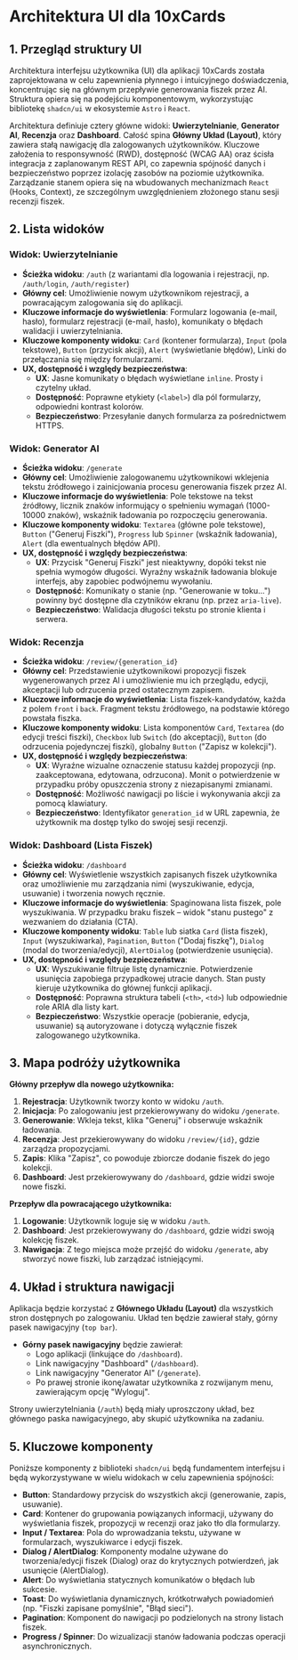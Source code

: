 # Architektura UI dla 10xCards

## 1. Przegląd struktury UI

Architektura interfejsu użytkownika (UI) dla aplikacji 10xCards została zaprojektowana w celu zapewnienia płynnego i intuicyjnego doświadczenia, koncentrując się na głównym przepływie generowania fiszek przez AI. Struktura opiera się na podejściu komponentowym, wykorzystując bibliotekę `shadcn/ui` w ekosystemie `Astro` i `React`.

Architektura definiuje cztery główne widoki: **Uwierzytelnianie**, **Generator AI**, **Recenzja** oraz **Dashboard**. Całość spina **Główny Układ (Layout)**, który zawiera stałą nawigację dla zalogowanych użytkowników. Kluczowe założenia to responsywność (RWD), dostępność (WCAG AA) oraz ścisła integracja z zaplanowanym REST API, co zapewnia spójność danych i bezpieczeństwo poprzez izolację zasobów na poziomie użytkownika. Zarządzanie stanem opiera się na wbudowanych mechanizmach `React` (Hooks, Context), ze szczególnym uwzględnieniem złożonego stanu sesji recenzji fiszek.

## 2. Lista widoków

### Widok: Uwierzytelnianie
- **Ścieżka widoku**: `/auth` (z wariantami dla logowania i rejestracji, np. `/auth/login`, `/auth/register`)
- **Główny cel**: Umożliwienie nowym użytkownikom rejestracji, a powracającym zalogowania się do aplikacji.
- **Kluczowe informacje do wyświetlenia**: Formularz logowania (e-mail, hasło), formularz rejestracji (e-mail, hasło), komunikaty o błędach walidacji i uwierzytelniania.
- **Kluczowe komponenty widoku**: `Card` (kontener formularza), `Input` (pola tekstowe), `Button` (przycisk akcji), `Alert` (wyświetlanie błędów), Linki do przełączania się między formularzami.
- **UX, dostępność i względy bezpieczeństwa**:
    - **UX**: Jasne komunikaty o błędach wyświetlane `inline`. Prosty i czytelny układ.
    - **Dostępność**: Poprawne etykiety (`<label>`) dla pól formularzy, odpowiedni kontrast kolorów.
    - **Bezpieczeństwo**: Przesyłanie danych formularza za pośrednictwem HTTPS.

### Widok: Generator AI
- **Ścieżka widoku**: `/generate`
- **Główny cel**: Umożliwienie zalogowanemu użytkownikowi wklejenia tekstu źródłowego i zainicjowania procesu generowania fiszek przez AI.
- **Kluczowe informacje do wyświetlenia**: Pole tekstowe na tekst źródłowy, licznik znaków informujący o spełnieniu wymagań (1000-10000 znaków), wskaźnik ładowania po rozpoczęciu generowania.
- **Kluczowe komponenty widoku**: `Textarea` (główne pole tekstowe), `Button` ("Generuj Fiszki"), `Progress` lub `Spinner` (wskaźnik ładowania), `Alert` (dla ewentualnych błędów API).
- **UX, dostępność i względy bezpieczeństwa**:
    - **UX**: Przycisk "Generuj Fiszki" jest nieaktywny, dopóki tekst nie spełnia wymogów długości. Wyraźny wskaźnik ładowania blokuje interfejs, aby zapobiec podwójnemu wywołaniu.
    - **Dostępność**: Komunikaty o stanie (np. "Generowanie w toku...") powinny być dostępne dla czytników ekranu (np. przez `aria-live`).
    - **Bezpieczeństwo**: Walidacja długości tekstu po stronie klienta i serwera.

### Widok: Recenzja
- **Ścieżka widoku**: `/review/{generation_id}`
- **Główny cel**: Przedstawienie użytkownikowi propozycji fiszek wygenerowanych przez AI i umożliwienie mu ich przeglądu, edycji, akceptacji lub odrzucenia przed ostatecznym zapisem.
- **Kluczowe informacje do wyświetlenia**: Lista fiszek-kandydatów, każda z polem `front` i `back`. Fragment tekstu źródłowego, na podstawie którego powstała fiszka.
- **Kluczowe komponenty widoku**: Lista komponentów `Card`, `Textarea` (do edycji treści fiszki), `Checkbox` lub `Switch` (do akceptacji), `Button` (do odrzucenia pojedynczej fiszki), globalny `Button` ("Zapisz w kolekcji").
- **UX, dostępność i względy bezpieczeństwa**:
    - **UX**: Wyraźne wizualne oznaczenie statusu każdej propozycji (np. zaakceptowana, edytowana, odrzucona). Monit o potwierdzenie w przypadku próby opuszczenia strony z niezapisanymi zmianami.
    - **Dostępność**: Możliwość nawigacji po liście i wykonywania akcji za pomocą klawiatury.
    - **Bezpieczeństwo**: Identyfikator `generation_id` w URL zapewnia, że użytkownik ma dostęp tylko do swojej sesji recenzji.

### Widok: Dashboard (Lista Fiszek)
- **Ścieżka widoku**: `/dashboard`
- **Główny cel**: Wyświetlenie wszystkich zapisanych fiszek użytkownika oraz umożliwienie mu zarządzania nimi (wyszukiwanie, edycja, usuwanie) i tworzenia nowych ręcznie.
- **Kluczowe informacje do wyświetlenia**: Spaginowana lista fiszek, pole wyszukiwania. W przypadku braku fiszek – widok "stanu pustego" z wezwaniem do działania (CTA).
- **Kluczowe komponenty widoku**: `Table` lub siatka `Card` (lista fiszek), `Input` (wyszukiwarka), `Pagination`, `Button` ("Dodaj fiszkę"), `Dialog` (modal do tworzenia/edycji), `AlertDialog` (potwierdzenie usunięcia).
- **UX, dostępność i względy bezpieczeństwa**:
    - **UX**: Wyszukiwanie filtruje listę dynamicznie. Potwierdzenie usunięcia zapobiega przypadkowej utracie danych. Stan pusty kieruje użytkownika do głównej funkcji aplikacji.
    - **Dostępność**: Poprawna struktura tabeli (`<th>`, `<td>`) lub odpowiednie role ARIA dla listy kart.
    - **Bezpieczeństwo**: Wszystkie operacje (pobieranie, edycja, usuwanie) są autoryzowane i dotyczą wyłącznie fiszek zalogowanego użytkownika.

## 3. Mapa podróży użytkownika

**Główny przepływ dla nowego użytkownika:**
1.  **Rejestracja**: Użytkownik tworzy konto w widoku `/auth`.
2.  **Inicjacja**: Po zalogowaniu jest przekierowywany do widoku `/generate`.
3.  **Generowanie**: Wkleja tekst, klika "Generuj" i obserwuje wskaźnik ładowania.
4.  **Recenzja**: Jest przekierowywany do widoku `/review/{id}`, gdzie zarządza propozycjami.
5.  **Zapis**: Klika "Zapisz", co powoduje zbiorcze dodanie fiszek do jego kolekcji.
6.  **Dashboard**: Jest przekierowywany do `/dashboard`, gdzie widzi swoje nowe fiszki.

**Przepływ dla powracającego użytkownika:**
1.  **Logowanie**: Użytkownik loguje się w widoku `/auth`.
2.  **Dashboard**: Jest przekierowywany do `/dashboard`, gdzie widzi swoją kolekcję fiszek.
3.  **Nawigacja**: Z tego miejsca może przejść do widoku `/generate`, aby stworzyć nowe fiszki, lub zarządzać istniejącymi.

## 4. Układ i struktura nawigacji

Aplikacja będzie korzystać z **Głównego Układu (Layout)** dla wszystkich stron dostępnych po zalogowaniu. Układ ten będzie zawierał stały, górny pasek nawigacyjny (`top bar`).

-   **Górny pasek nawigacyjny** będzie zawierał:
    -   Logo aplikacji (linkujące do `/dashboard`).
    -   Link nawigacyjny "Dashboard" (`/dashboard`).
    -   Link nawigacyjny "Generator AI" (`/generate`).
    -   Po prawej stronie ikonę/awatar użytkownika z rozwijanym menu, zawierającym opcję "Wyloguj".

Strony uwierzytelniania (`/auth`) będą miały uproszczony układ, bez głównego paska nawigacyjnego, aby skupić użytkownika na zadaniu.

## 5. Kluczowe komponenty

Poniższe komponenty z biblioteki `shadcn/ui` będą fundamentem interfejsu i będą wykorzystywane w wielu widokach w celu zapewnienia spójności:

-   **Button**: Standardowy przycisk do wszystkich akcji (generowanie, zapis, usuwanie).
-   **Card**: Kontener do grupowania powiązanych informacji, używany do wyświetlania fiszek, propozycji w recenzji oraz jako tło dla formularzy.
-   **Input / Textarea**: Pola do wprowadzania tekstu, używane w formularzach, wyszukiwarce i edycji fiszek.
-   **Dialog / AlertDialog**: Komponenty modalne używane do tworzenia/edycji fiszek (Dialog) oraz do krytycznych potwierdzeń, jak usunięcie (AlertDialog).
-   **Alert**: Do wyświetlania statycznych komunikatów o błędach lub sukcesie.
-   **Toast**: Do wyświetlania dynamicznych, krótkotrwałych powiadomień (np. "Fiszki zapisane pomyślnie", "Błąd sieci").
-   **Pagination**: Komponent do nawigacji po podzielonych na strony listach fiszek.
-   **Progress / Spinner**: Do wizualizacji stanów ładowania podczas operacji asynchronicznych.
